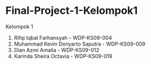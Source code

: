 # Final-Project-1-Kelompok1
Kelompok 1

1. Rifqi Iqbal Farhansyah - WDP-KS09-004
2. Muhammad Kevin Donyarto Saputra - WDP-KS09-009
3. Dian Azmi Amalia  - WDP-KS09-012
4. Karinda Sheira Octavia - WDP-KS09-019
